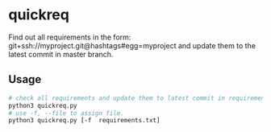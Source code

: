 # quickreq
Find out all requirements in the form: git+ssh://myproject.git@hashtags#egg=myproject
and update them to the latest commit in master branch.
## Usage
```bash
# check all requirements and update them to latest commit in requirements.txt.
python3 quickreq.py
# use -f, --file to assign file.
python3 quickreq.py [-f  requirements.txt]
```
